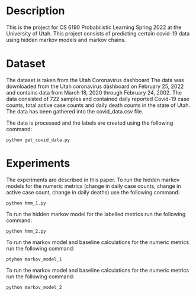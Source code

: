 # Description
This is the project for CS 6190 Probabilistic Learning Spring 2022 at the University of Utah.
This project consists of predicting certain covid-19 data using hidden markov models and markov chains.  

# Dataset
The dataset is taken from the Utah Coronavirus dashboard The data was downloaded from the Utah coronavirus dashboard on February 25, 2022 
and contains data from March 18, 2020 through February 24, 2002.  The data consisted of 722 samples and contained daily reported Covid-19 
case counts, total active case counts and daily death counts in the state of Utah. The data has been gathered into the covid_data.csv file.

The data is processed and the labels are created using the following command:

`python get_covid_data.py`

# Experiments
The experiments are described in this paper.  To run the hidden markov models for the numeric metrics (change in daily case counts, change in active
case count, change in daily deaths) use the following command:

`python hmm_1.py`

To run the hidden markov model for the labelled metrics run the following command:

`python hmm_2.py`

To run the markov model and baseline calculations for the numeric metrics run the following command:

`ptyhon markov_model_1`

To run the markov model and baseline calculations for the numeric metrics run the following command:

`python markov_model_2`
